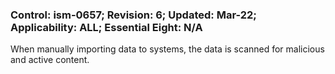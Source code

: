 ### Control: ism-0657; Revision: 6; Updated: Mar-22; Applicability: ALL; Essential Eight: N/A
<p>When manually importing data to systems, the data is scanned for malicious and active content.</p>
